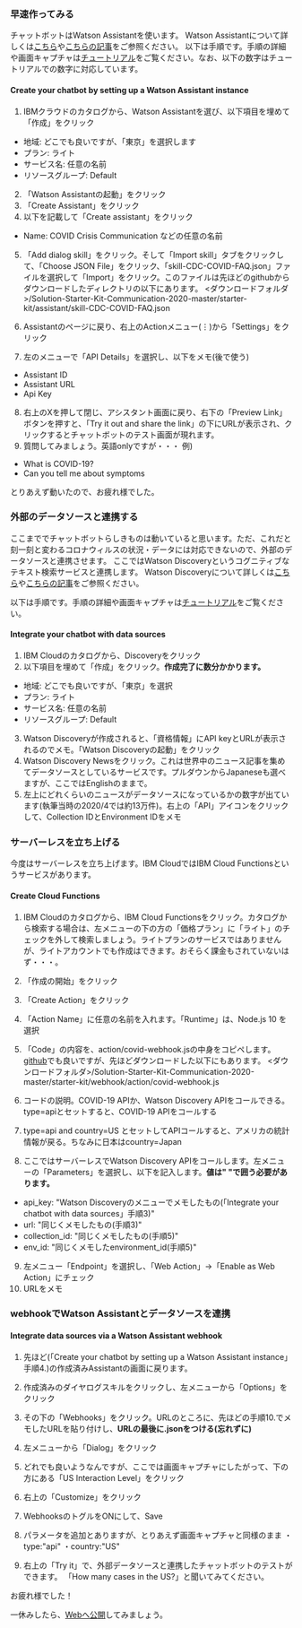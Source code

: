 ### 早速作ってみる
チャットボットはWatson Assistantを使います。
Watson Assistantについて詳しくは[こちら](https://www.ibm.com/watson/jp-ja/developercloud/conversation.html)や[こちらの記事](https://qiita.com/ishida330/items/666ced65a04243ce286c)をご参照ください。
以下は手順です。手順の詳細や画面キャプチャは[チュートリアル](https://developer.ibm.com/tutorials/crisis-communication-chatbot-watson-assistant-webhook-integration-discovery-covid-data/)をご覧ください。なお、以下の数字はチュートリアルでの数字に対応しています。

#### Create your chatbot by setting up a Watson Assistant instance
1. IBMクラウドのカタログから、Watson Assistantを選び、以下項目を埋めて「作成」をクリック
- 地域: どこでも良いですが、「東京」を選択します
- プラン: ライト
- サービス名: 任意の名前
- リソースグループ: Default

2. 「Watson Assistantの起動」をクリック
3. 「Create Assistant」をクリック
4. 以下を記載して「Create assistant」をクリック
- Name: COVID Crisis Communication などの任意の名前

5. 「Add dialog skill」をクリック。そして「Import skill」タブをクリックして、「Choose JSON File」をクリック、「skill-CDC-COVID-FAQ.json」ファイルを選択して「Import」をクリック。このファイルは先ほどのgithubからダウンロードしたディレクトリの以下にあります。
<ダウンロードフォルダ>/Solution-Starter-Kit-Communication-2020-master/starter-kit/assistant/skill-CDC-COVID-FAQ.json

6. Assistantのページに戻り、右上のActionメニュー(⋮)から「Settings」をクリック
7. 左のメニューで「API Details」を選択し、以下をメモ(後で使う)
- Assistant ID
- Assistant URL
- Api Key

8. 右上のXを押して閉じ、アシスタント画面に戻り、右下の「Preview Link」ボタンを押すと、「Try it out and share the link」の下にURLが表示され、クリックするとチャットボットのテスト画面が現れます。
9. 質問してみましょう。英語onlyですが・・・
例)
- What is COVID-19?
- Can you tell me about symptoms

とりあえず動いたので、お疲れ様でした。

### 外部のデータソースと連携する
ここまででチャットボットらしきものは動いていると思います。ただ、これだと刻一刻と変わるコロナウィルスの状況・データには対応できないので、外部のデータソースと連携させます。
ここではWatson Discoveryというコグニティブなテキスト検索サービスと連携します。
Watson Discoveryについて詳しくは[こちら](https://www.ibm.com/watson/jp-ja/developercloud/discovery.html)や[こちらの記事](https://qiita.com/ishida330/items/b823d7c5b55806f04242)をご参照ください。

以下は手順です。手順の詳細や画面キャプチャは[チュートリアル](https://developer.ibm.com/tutorials/crisis-communication-chatbot-watson-assistant-webhook-integration-discovery-covid-data/)をご覧ください。

#### Integrate your chatbot with data sources
1. IBM Cloudのカタログから、Discoveryをクリック
2. 以下項目を埋めて「作成」をクリック。**作成完了に数分かかります。**
- 地域: どこでも良いですが、「東京」を選択
- プラン: ライト
- サービス名: 任意の名前
- リソースグループ: Default

3. Watson Discoveryが作成されると、「資格情報」にAPI keyとURLが表示されるのでメモ。「Watson Discoveryの起動」をクリック
4. Watson Discovery Newsをクリック。これは世界中のニュース記事を集めてデータソースとしているサービスです。プルダウンからJapaneseも選べますが、ここではEnglishのままで。
5. 左上にどれくらいのニュースがデータソースになっているかの数字が出ています(執筆当時の2020/4では約13万件)。右上の「API」アイコンをクリックして、Collection IDとEnvironment IDをメモ

### サーバーレスを立ち上げる
今度はサーバーレスを立ち上げます。IBM CloudではIBM Cloud Functionsというサービスがあります。

#### Create Cloud Functions
1. IBM Cloudのカタログから、IBM Cloud Functionsをクリック。カタログから検索する場合は、左メニューの下の方の「価格プラン」に「ライト」のチェックを外して検索しましょう。ライトプランのサービスではありませんが、ライトアカウントでも作成はできます。おそらく課金もされていないはず・・・。
2. 「作成の開始」をクリック
3. 「Create Action」をクリック
4. 「Action Name」に任意の名前を入れます。「Runtime」は、Node.js 10 を選択
5. 「Code」の内容を、action/covid-webhook.jsの中身をコピペします。[github](https://github.com/Call-for-Code/Solution-Starter-Kit-Communication-2020/blob/master/starter-kit/webhook/action/covid-webhook.js)でも良いですが、先ほどダウンロードした以下にもあります。
<ダウンロードフォルダ>/Solution-Starter-Kit-Communication-2020-master/starter-kit/webhook/action/covid-webhook.js

6. コードの説明。COVID-19 APIか、Watson Discovery APIをコールできる。type=apiとセットすると、COVID-19 APIをコールする
7. type=api and country=US とセットしてAPIコールすると、アメリカの統計情報が戻る。ちなみに日本はcountry=Japan
8. ここではサーバーレスでWatson Discovery APIをコールします。左メニューの「Parameters」を選択し、以下を記入します。**値は" "で囲う必要があります。**
- api_key: "Watson Discoveryのメニューでメモしたもの(「Integrate your chatbot with data sources」手順3)"
- url: "同じくメモしたもの(手順3)"
- collection_id: "同じくメモしたもの(手順5)"
- env_id: "同じくメモしたenvironment_id(手順5)"
9. 左メニュー「Endpoint」を選択し、「Web Action」→「Enable as Web Action」にチェック
10. URLをメモ

### webhookでWatson Assistantとデータソースを連携

#### Integrate data sources via a Watson Assistant webhook
1. 先ほど(「Create your chatbot by setting up a Watson Assistant instance」手順4.)の作成済みAssistantの画面に戻ります。
2. 作成済みのダイヤログスキルをクリックし、左メニューから「Options」をクリック
3. その下の「Webhooks」をクリック。URLのところに、先ほどの手順10.でメモしたURLを貼り付けし、**URLの最後に.jsonをつける(忘れずに)**
4. 左メニューから「Dialog」をクリック
5. どれでも良いようなんですが、ここでは画面キャプチャにしたがって、下の方にある「US Interaction Level」をクリック
6. 右上の「Customize」をクリック
7. WebhooksのトグルをONにして、Save
8. パラメータを追加とありますが、とりあえず画面キャプチャと同様のまま
・type:"api"
・country:"US"

9. 右上の「Try it」で、外部データソースと連携したチャットボットのテストができます。
「How many cases in the US?」と聞いてみてください。

お疲れ様でした！

一休みしたら、[Webへ公開](https://github.com/sirotans/callforcode2020/blob/master/crisis-communication/lab2.md)してみましょう。
